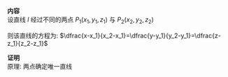 **内容**  
设直线 $l$ 经过不同的两点 $P_1(x_1,y_1,z_1)$ 与 $P_2(x_2,y_2,z_2)$  

则该直线的方程为: $\dfrac{x-x_1}{x_2-x_1}=\dfrac{y-y_1}{y_2-y_1}=\dfrac{z-z_1}{z_2-z_1}$  

**证明**  
原理: 两点确定唯一直线  
